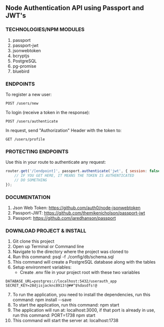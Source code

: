 ## Node Authentication API using Passport and JWT's

### TECHNOLOGIES/NPM MODULES
1. passport
2. passport-jwt
3. jsonwebtoken
4. bcryptjs
5. PostgreSQL
6. pg-promise
7. bluebird

### ENDPOINTS

To register a new user:

`POST /users/new`

To login (receive a token in the response):

`POST /users/authenticate`

In request, send "Authorization" Header with the token to:

`GET /users/profile`

### PROTECTING ENDPOINTS

Use this in your route to authenticate any request:
```javascript
router.get('/[endpoint]', passport.authenticate('jwt', { session: false }), (req, res, next) => {
    // IF YOU GET HERE, IT MEANS THE TOKEN IS AUTHENTICATED
    // DO SOMETHING
});
```

### DOCUMENTATION
1. Json Web Token: https://github.com/auth0/node-jsonwebtoken
2. Passport-JWT: https://github.com/themikenicholson/passport-jwt
3. Passport: https://github.com/jaredhanson/passport 

### DOWNLOAD PROJECT & INSTALL
1. Git clone this project
2. Open up Terminal or Command line
3. Navigate to the directory where the project was cloned to
4. Run this command: psql -f ./config/db/schema.sql
5. This command will create a PostgreSQL database along with the tables
6. Setup environment variables:
    * Create .env file in your project root with these two variables
```
DATABASE_URL=postgres://localhost:5432/userauth_app
SECRET_KEY=28djisjacknc8913!@##^$%dasdfs!@
```
7. To run the application, you need to install the dependencies, run this command: npm install --save
8. To start the application, run this command: npm start
9. The application will run at: localhost:3000, if that port is already in use, run this command: PORT=1738 npm start
10. This command will start the server at: localhost:1738